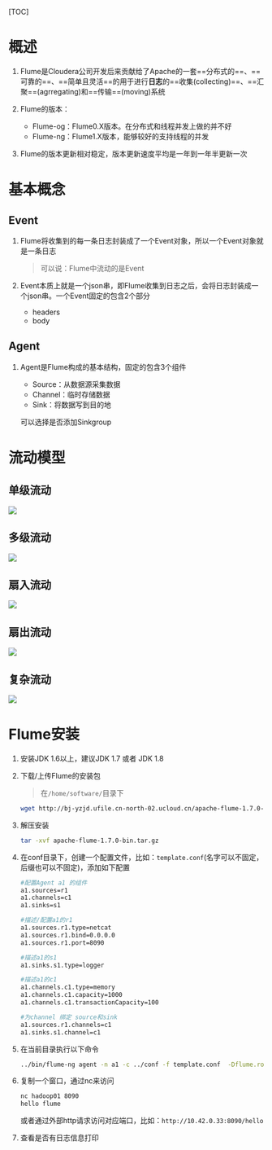 [TOC]



# 概述

1. Flume是Cloudera公司开发后来贡献给了Apache的一套==分布式的==、==可靠的==、==简单且灵活==的用于进行**日志**的==收集(collecting)==、==汇聚==(agrregating)和==传输==(moving)系统
2. Flume的版本：
   - Flume-og：Flume0.X版本。在分布式和线程并发上做的并不好 
   - Flume-ng：Flume1.X版本，能够较好的支持线程的并发 

3. Flume的版本更新相对稳定，版本更新速度平均是一年到一年半更新一次 



# 基本概念

## Event

1. Flume将收集到的每一条日志封装成了一个Event对象，所以一个Event对象就是一条日志

   > 可以说：Flume中流动的是Event

2. Event本质上就是一个json串，即Flume收集到日志之后，会将日志封装成一个json串。一个Event固定的包含2个部分

   - headers
   - body

## Agent

1. Agent是Flume构成的基本结构，固定的包含3个组件

   - Source：从数据源采集数据
   - Channel：临时存储数据
   - Sink：将数据写到目的地

   可以选择是否添加Sinkgroup




# 流动模型

## 单级流动

![](https://note.youdao.com/yws/api/personal/file/BA513F3E75BB491B852A42FD5B66B47E?method=download&shareKey=0b4bfb663d26a883c353de47427af05c)

## 多级流动

![](https://note.youdao.com/yws/api/personal/file/75298BF9F4B4428EB530A05443FD0D06?method=download&shareKey=92d12fb794e4c05e974f8f7e3c9fca36)

## 扇入流动

![](https://note.youdao.com/yws/api/personal/file/B2E52E0F98E846A5901647999DCBC42D?method=download&shareKey=5e6f6cc10eedecf7bdf24116575d9d48)

## 扇出流动

![](https://note.youdao.com/yws/api/personal/file/4C006111DFAA447F81C779ECAF9B8488?method=download&shareKey=1a0ef6860c26b5d8b3715e3e0db92928)

## 复杂流动

![](https://note.youdao.com/yws/api/personal/file/2DD5A10976FC408A8FBDC04C5DEEAB9C?method=download&shareKey=599cdb40913e2af71c4e6fb2a5bd6a18)





# Flume安装

1. 安装JDK 1.6以上，建议JDK 1.7 或者 JDK 1.8

2. 下载/上传Flume的安装包

   > 在`/home/software/`目录下

   ```sh
   wget http://bj-yzjd.ufile.cn-north-02.ucloud.cn/apache-flume-1.7.0-bin.tar.gz
   ```

3. 解压安装

   ```sh
   tar -xvf apache-flume-1.7.0-bin.tar.gz
   ```

4. 在conf目录下，创建一个配置文件，比如：`template.conf`(名字可以不固定，后缀也可以不固定)，添加如下配置

   ```sh
   #配置Agent a1 的组件
   a1.sources=r1
   a1.channels=c1 
   a1.sinks=s1  
   
   #描述/配置a1的r1
   a1.sources.r1.type=netcat  
   a1.sources.r1.bind=0.0.0.0  
   a1.sources.r1.port=8090
   
   #描述a1的s1
   a1.sinks.s1.type=logger   
   
   #描述a1的c1
   a1.channels.c1.type=memory
   a1.channels.c1.capacity=1000
   a1.channels.c1.transactionCapacity=100
   
   #为channel 绑定 source和sink
   a1.sources.r1.channels=c1  
   a1.sinks.s1.channel=c1 
   ```

5. 在当前目录执行以下命令

   ```sh
   ../bin/flume-ng agent -n a1 -c ../conf -f template.conf  -Dflume.root.logger=INFO,console
   ```

6. 复制一个窗口，通过nc来访问

   ```sh
   nc hadoop01 8090
   hello flume
   ```

   或者通过外部http请求访问对应端口，比如：`http://10.42.0.33:8090/hello`

7. 查看是否有日志信息打印